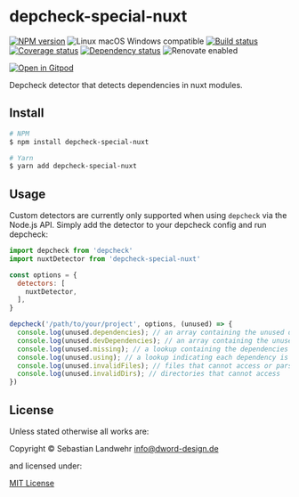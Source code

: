 <!-- TITLE/ -->
# depcheck-special-nuxt
<!-- /TITLE -->

<!-- BADGES/ -->
[![NPM version](https://img.shields.io/npm/v/depcheck-special-nuxt.svg)](https://npmjs.org/package/depcheck-special-nuxt)
![Linux macOS Windows compatible](https://img.shields.io/badge/os-linux%20%7C%C2%A0macos%20%7C%C2%A0windows-blue)
[![Build status](https://img.shields.io/github/workflow/status/dword-design/depcheck-special-nuxt/build)](https://github.com/dword-design/depcheck-special-nuxt/actions)
[![Coverage status](https://img.shields.io/coveralls/dword-design/depcheck-special-nuxt)](https://coveralls.io/github/dword-design/depcheck-special-nuxt)
[![Dependency status](https://img.shields.io/david/dword-design/depcheck-special-nuxt)](https://david-dm.org/dword-design/depcheck-special-nuxt)
![Renovate enabled](https://img.shields.io/badge/renovate-enabled-brightgreen)

[![Open in Gitpod](https://gitpod.io/button/open-in-gitpod.svg)](https://gitpod.io/#https://github.com/dword-design/depcheck-special-nuxt)
<!-- /BADGES -->

<!-- DESCRIPTION/ -->
Depcheck detector that detects dependencies in nuxt modules.
<!-- /DESCRIPTION -->

<!-- INSTALL/ -->
## Install

```bash
# NPM
$ npm install depcheck-special-nuxt

# Yarn
$ yarn add depcheck-special-nuxt
```
<!-- /INSTALL -->

## Usage

Custom detectors are currently only supported when using `depcheck` via the Node.js API. Simply add the detector to your depcheck config and run depcheck:

```js
import depcheck from 'depcheck'
import nuxtDetector from 'depcheck-special-nuxt'

const options = {
  detectors: [
    nuxtDetector,
  ],
}

depcheck('/path/to/your/project', options, (unused) => {
  console.log(unused.dependencies); // an array containing the unused dependencies
  console.log(unused.devDependencies); // an array containing the unused devDependencies
  console.log(unused.missing); // a lookup containing the dependencies missing in `package.json` and where they are used
  console.log(unused.using); // a lookup indicating each dependency is used by which files
  console.log(unused.invalidFiles); // files that cannot access or parse
  console.log(unused.invalidDirs); // directories that cannot access
})
```

<!-- LICENSE/ -->
## License

Unless stated otherwise all works are:

Copyright &copy; Sebastian Landwehr <info@dword-design.de>

and licensed under:

[MIT License](https://opensource.org/licenses/MIT)
<!-- /LICENSE -->

